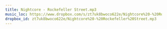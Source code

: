 ```yaml
---
title: Nightcore - Rockefeller Street.mp3
music_loc: https://www.dropbox.com/s/zt7uk8bwoco622e/Nightcore%20-%20Rockefeller%20Street.mp3?dl=0
dropbox_id: zt7uk8bwoco622e/Nightcore%20-%20Rockefeller%20Street.mp3
---
```

